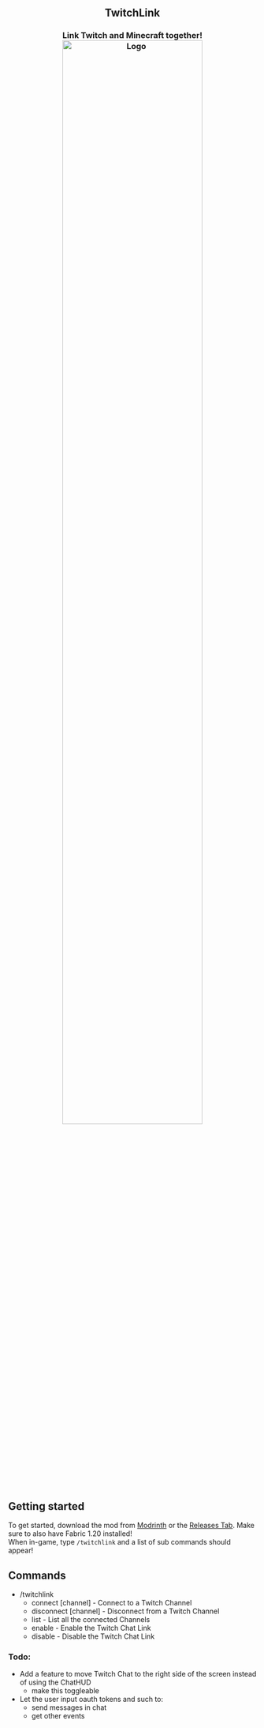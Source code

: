 ## <center>TwitchLink </center>
### <center>Link Twitch and Minecraft together!<img src="https://raw.githubusercontent.com/cosrnic/TwitchLink/main/images/TwitchLinkLogo.png?token=GHSAT0AAAAAABW3BXBHLWZVI23KWAC3YIIYZHGUJIA" width=75% height=75% alt="Logo"></center>

## Getting started
To get started, download the mod from [Modrinth](https://modrinth.com/mod/twitchlink) or the [Releases Tab](https://github.com/cosrnic/TwitchLink/releases). Make sure to also have Fabric 1.20 installed!<br />
When in-game, type `/twitchlink` and a list of sub commands should appear!

## Commands
- /twitchlink
  - connect [channel] - Connect to a Twitch Channel
  - disconnect [channel] - Disconnect from a Twitch Channel
  - list - List all the connected Channels
  - enable - Enable the Twitch Chat Link
  - disable - Disable the Twitch Chat Link

### Todo:
- Add a feature to move Twitch Chat to the right side of the screen instead of using the ChatHUD
  - make this toggleable
- Let the user input oauth tokens and such to:
  - send messages in chat
  - get other events